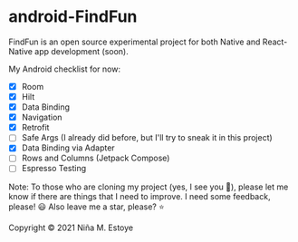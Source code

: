 # android-FindFun
FindFun is an open source experimental project for both Native and React-Native app development (soon).

My Android checklist for now:

- [x] Room
- [x] Hilt
- [x] Data Binding
- [x] Navigation
- [x] Retrofit
- [ ] Safe Args (I already did before, but I'll try to sneak it in this project)
- [x] Data Binding via Adapter
- [ ] Rows and Columns (Jetpack Compose)
- [ ] Espresso Testing

Note: To those who are cloning my project (yes, I see you 👀), please let me know if there are things that I need to improve. I need some feedback, please! 😃
Also leave me a star, please? ⭐

Copyright © 2021 Niña M. Estoye 
